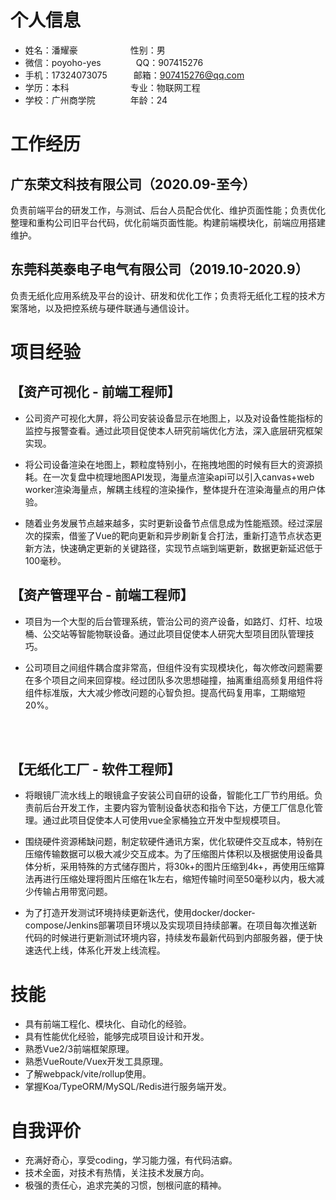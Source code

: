 # 个人信息

* 姓名：潘耀豪&emsp;&emsp;&emsp;&emsp;&emsp;&emsp;性别：男
* 微信：poyoho-yes&emsp;&emsp;&emsp;&emsp;QQ：907415276
* 手机：17324073075&emsp;&emsp;&emsp;邮箱：907415276@qq.com
* 学历：本科&emsp;&emsp;&emsp;&emsp;&emsp;&emsp;&emsp;专业：物联网工程
* 学校：广州商学院&emsp;&emsp;&emsp;&emsp;年龄：24

# 工作经历

## 广东荣文科技有限公司（2020.09-至今）

负责前端平台的研发工作，与测试、后台人员配合优化、维护页面性能；负责优化整理和重构公司旧平台代码，优化前端页面性能。构建前端模块化，前端应用搭建维护。

## 东莞科英泰电子电气有限公司（2019.10-2020.9）

负责无纸化应用系统及平台的设计、研发和优化工作；负责将无纸化工程的技术方案落地，以及把控系统与硬件联通与通信设计。

# 项目经验

## 【资产可视化 - 前端工程师】

* 公司资产可视化大屏，将公司安装设备显示在地图上，以及对设备性能指标的监控与报警查看。通过此项目促使本人研究前端优化方法，深入底层研究框架实现。

* 将公司设备渲染在地图上，颗粒度特别小，在拖拽地图的时候有巨大的资源损耗。在一次复盘中梳理地图API发现，海量点渲染api可以引入canvas+web worker渲染海量点，解耦主线程的渲染操作，整体提升在渲染海量点的用户体验。

* 随着业务发展节点越来越多，实时更新设备节点信息成为性能瓶颈。经过深层次的探索，借鉴了Vue的靶向更新和异步刷新复合打法，重新打造节点状态更新方法，快速确定更新的关键路径，实现节点端到端更新，数据更新延迟低于100毫秒。

## 【资产管理平台 - 前端工程师】

* 项目为一个大型的后台管理系统，管治公司的资产设备，如路灯、灯杆、垃圾桶、公交站等智能物联设备。通过此项目促使本人研究大型项目团队管理技巧。

* 公司项目之间组件耦合度非常高，但组件没有实现模块化，每次修改问题需要在多个项目之间来回穿梭。经过团队多次思想碰撞，抽离重组高频复用组件将组件标准版，大大减少修改问题的心智负担。提高代码复用率，工期缩短20%。

<br><br>

## 【无纸化工厂 - 软件工程师】

* 将眼镜厂流水线上的眼镜盒子安装公司自研的设备，智能化工厂节约用纸。负责前后台开发工作，主要内容为管制设备状态和指令下达，方便工厂信息化管理。通过此项目促使本人可使用vue全家桶独立开发中型规模项目。

* 围绕硬件资源稀缺问题，制定软硬件通讯方案，优化软硬件交互成本，特别在压缩传输数据可以极大减少交互成本。为了压缩图片体积以及根据使用设备具体分析，采用特殊的方式储存图片，将30k+的图片压缩到4k+，再使用压缩算法再进行压缩处理将图片压缩在1k左右，缩短传输时间至50毫秒以内，极大减少传输占用带宽问题。

* 为了打造开发测试环境持续更新迭代，使用docker/docker-compose/Jenkins部署项目环境以及实现项目持续部署。在项目每次推送新代码的时候进行更新测试环境内容，持续发布最新代码到内部服务器，便于快速迭代上线，体系化开发上线流程。

# 技能

* 具有前端工程化、模块化、自动化的经验。
* 具有性能优化经验，能够完成项目设计和开发。
* 熟悉Vue2/3前端框架原理。
* 熟悉VueRoute/Vuex开发工具原理。
* 了解webpack/vite/rollup使用。
* 掌握Koa/TypeORM/MySQL/Redis进行服务端开发。

# 自我评价

* 充满好奇心，享受coding，学习能力强，有代码洁癖。
* 技术全面，对技术有热情，关注技术发展方向。
* 极强的责任心，追求完美的习惯，刨根问底的精神。
